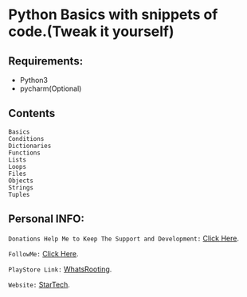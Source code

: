 # Python Basics with snippets of code.(Tweak it yourself)
## Requirements:
- Python3
- pycharm(Optional)
## Contents
```
Basics
Conditions
Dictionaries
Functions
Lists
Loops
Files
Objects
Strings
Tuples
```

## Personal INFO:
`Donations Help Me to Keep The Support and Development:` [Click Here](https://paypal.me/zer0error).

`FollowMe:` [Click Here](https://facebook.com/zer0error/).

`PlayStore Link:` [WhatsRooting](https://play.google.com/store/apps/details?id=codebreaker.gsl.whatsrooting).

`Website:` [StarTech](http://cbstartech.com).
